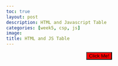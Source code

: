 ```yaml
---
toc: true
layout: post
description: HTML and Javascript Table
categories: [week5, csp, js]
image: 
title: HTML and JS Table
---
```


<script type = "text/javascript">
function dealership(name, brand, price) {
    this.name = name;
    this.brand = brand;
    this.price = price;
}

var students = [ 
    new dealership("Chrion", "Bugatti", 3,825,000),
    new dealership("Camry", "Toyota", 25,945),
    new dealership("Model 48(From 1935)", "Ford", 64,995),
    new dealership("Wraith", "Rolls Royce", 635,000),
];

table.prototype._toHtml = function() {
  var style = (
    "display:inline-block;"
  );

  // HTML Body of Table is build as a series of concatenations (+=)
  var body = "";
  // Heading for Array Columns
  body += "<tr>";
  body += "<th><mark>" + "Car Name" + "</mark></th>";
  body += "<th><mark>" + "Brand" + "</mark></th>";
  body += "<th><mark>" + "Price" + "</mark></th>";
  body += "</tr>";
  // Data of Array, iterate through each row of compsci.classroom 
  for (var row of dealership) {
    // tr for each row, a new line
    body += "<tr>";
    // td for each column of data
    body += "<td>" + row.name + "</td>";
    body += "<td>" + row.brand + "</td>";
    body += "<td>" + row.price + "</td>";
    // tr to end line
    body += "<tr>";
  }

   // Build and HTML fragment of div, table, table body
  return (
    "<div style='" + style + "'>" +
      "<table>" +
        body +
      "</table>" +
    "</div>"
  );


};

function myFunction() {
  document.getElementById("mine").style.fontSize = "35px"; 
  document.getElementById("mine").style.color = "blue";       
}

console.log(dealership._toHtml());

</script>



<center><button type="button" onclick="myFunction()" style="background: red">Click Me!</button></center>

